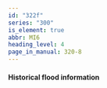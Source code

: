 ```yaml
---
id: "322f"
series: "300"
is_element: true
abbr: MI6
heading_level: 4
page_in_manual: 320-8
---
```


#### Historical flood information